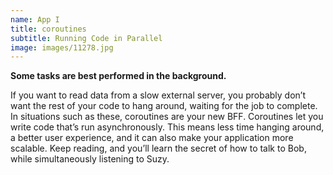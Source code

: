```yaml
---
name: App I
title: coroutines
subtitle: Running Code in Parallel
image: images/11278.jpg
---
```

**Some tasks are best performed in the background.**
If you want to read data from a slow external server, you probably don’t want the rest of your code to hang around, waiting for the job to complete. In situations such as these, coroutines are your new BFF. Coroutines let you write code that’s run asynchronously. This means less time hanging around, a better user experience, and it can also make your application more scalable. Keep reading, and you’ll learn the secret of how to talk to Bob, while simultaneously listening to Suzy.
